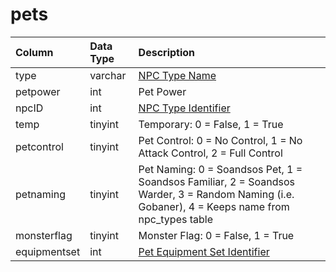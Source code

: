 # pets

| Column | Data Type | Description |
| :--- | :--- | :--- |
| type | varchar | [NPC Type Name](https://github.com/EQEmu/docs-db-schema/tree/e0eb157dbf5563b03c0faf391abc87ec69239f4a/docs/schema/categories/pets/npc_types.md) |
| petpower | int | Pet Power |
| npcID | int | [NPC Type Identifier](https://github.com/EQEmu/docs-db-schema/tree/e0eb157dbf5563b03c0faf391abc87ec69239f4a/docs/schema/categories/pets/npc_types.md) |
| temp | tinyint | Temporary: 0 = False, 1 = True |
| petcontrol | tinyint | Pet Control: 0 = No Control, 1 = No Attack Control, 2 = Full Control |
| petnaming | tinyint | Pet Naming: 0 = Soandsos Pet, 1 = Soandsos Familiar, 2 = Soandsos Warder, 3 = Random Naming \(i.e. Gobaner\), 4 = Keeps name from npc\_types table |
| monsterflag | tinyint | Monster Flag: 0 = False, 1 = True |
| equipmentset | int | [Pet Equipment Set Identifier](https://github.com/EQEmu/docs-db-schema/tree/e0eb157dbf5563b03c0faf391abc87ec69239f4a/docs/schema/categories/pets/pet_equipmentset.md) |


